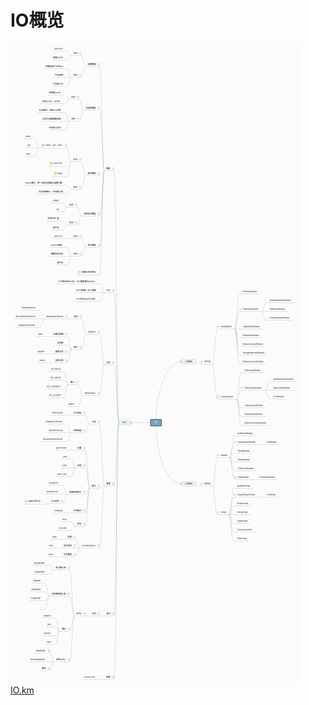 # IO概览
<a href="IO.png" target="_blank"><img src="IO.png"></a>
<a href="IO.km" target="_blank">IO.km</a>


  

  
